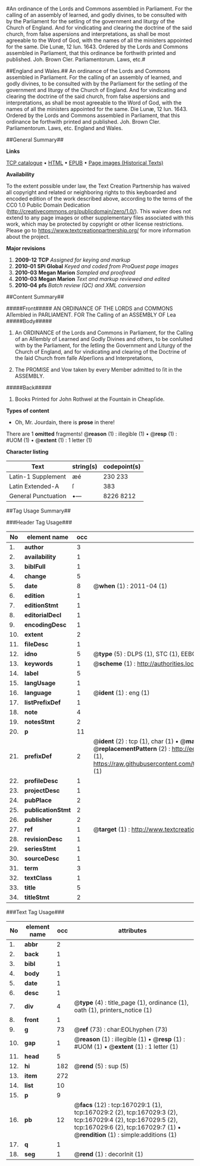 #An ordinance of the Lords and Commons assembled in Parliament. For the calling of an assembly of learned, and godly divines, to be consulted with by the Parliament for the setling of the government and liturgy of the Church of England. And for vindicating and clearing the doctrine of the said church, from false aspersions and interpretations, as shall be most agreeable to the Word of God, with the names of all the ministers appointed for the same. Die Lunæ, 12 Iun. 1643. Ordered by the Lords and Commons assembled in Parliament, that this ordinance be forthwith printed and published. Joh. Brown Cler. Parliamentorum. Laws, etc.#

##England and Wales.##
An ordinance of the Lords and Commons assembled in Parliament. For the calling of an assembly of learned, and godly divines, to be consulted with by the Parliament for the setling of the government and liturgy of the Church of England. And for vindicating and clearing the doctrine of the said church, from false aspersions and interpretations, as shall be most agreeable to the Word of God, with the names of all the ministers appointed for the same. Die Lunæ, 12 Iun. 1643. Ordered by the Lords and Commons assembled in Parliament, that this ordinance be forthwith printed and published. Joh. Brown Cler. Parliamentorum.
Laws, etc.
England and Wales.

##General Summary##

**Links**

[TCP catalogue](http://www.ota.ox.ac.uk/tcp/)  • 
[HTML](http://tei.it.ox.ac.uk/tcp/Texts-HTML/free/A74/A74917.html)  • 
[EPUB](http://tei.it.ox.ac.uk/tcp/Texts-EPUB/free/A74/A74917.epub) • 
[Page images (Historical Texts)](https://historicaltexts.jisc.ac.uk/eebo-50796672e)

**Availability**

To the extent possible under law, the Text Creation Partnership has waived all copyright and related or neighboring rights to this keyboarded and encoded edition of the work described above, according to the terms of the CC0 1.0 Public Domain Dedication (http://creativecommons.org/publicdomain/zero/1.0/). This waiver does not extend to any page images or other supplementary files associated with this work, which may be protected by copyright or other license restrictions. Please go to https://www.textcreationpartnership.org/ for more information about the project.

**Major revisions**

1. __2009-12__ __TCP__ *Assigned for keying and markup*
1. __2010-01__ __SPi Global__ *Keyed and coded from ProQuest page images*
1. __2010-03__ __Megan Marion__ *Sampled and proofread*
1. __2010-03__ __Megan Marion__ *Text and markup reviewed and edited*
1. __2010-04__ __pfs__ *Batch review (QC) and XML conversion*

##Content Summary##

#####Front#####
AN ORDINANCE OF THE LORDS and COMMONS Aſſembled in PARLIAMENT. FOR The Calling of an ASSEMBLY OF Lea
#####Body#####

1. An ORDINANCE of the Lords and Commons in Parliament, for the Calling of an Aſſembly of Learned and Godly Divines and others, to be conſulted with by the Parliament, for the ſetling the Government and Liturgy of the Church of England, and for vindicating and clearing of the Doctrine of the ſaid Church from falſe Aſperſions and Interpretations,

1. The PROMISE and Vow taken by every Member admitted to ſit in the ASSEMBLY.

#####Back#####

1. Books Printed for John Rothwel at the Fountain in Cheapſide.

**Types of content**

  * Oh, Mr. Jourdain, there is **prose** in there!

There are 1 **omitted** fragments! 
 @__reason__ (1) : illegible (1)  •  @__resp__ (1) : #UOM (1)  •  @__extent__ (1) : 1 letter (1)

**Character listing**


|Text|string(s)|codepoint(s)|
|---|---|---|
|Latin-1 Supplement|æé|230 233|
|Latin Extended-A|ſ|383|
|General Punctuation|•—|8226 8212|

##Tag Usage Summary##

###Header Tag Usage###

|No|element name|occ|attributes|
|---|---|---|---|
|1.|__author__|3||
|2.|__availability__|1||
|3.|__biblFull__|1||
|4.|__change__|5||
|5.|__date__|8| @__when__ (1) : 2011-04 (1)|
|6.|__edition__|1||
|7.|__editionStmt__|1||
|8.|__editorialDecl__|1||
|9.|__encodingDesc__|1||
|10.|__extent__|2||
|11.|__fileDesc__|1||
|12.|__idno__|5| @__type__ (5) : DLPS (1), STC (1), EEBO-CITATION (1), OCLC (1), VID (1)|
|13.|__keywords__|1| @__scheme__ (1) : http://authorities.loc.gov/ (1)|
|14.|__label__|5||
|15.|__langUsage__|1||
|16.|__language__|1| @__ident__ (1) : eng (1)|
|17.|__listPrefixDef__|1||
|18.|__note__|4||
|19.|__notesStmt__|2||
|20.|__p__|11||
|21.|__prefixDef__|2| @__ident__ (2) : tcp (1), char (1)  •  @__matchPattern__ (2) : ([0-9\-]+):([0-9IVX]+) (1), (.+) (1)  •  @__replacementPattern__ (2) : http://eebo.chadwyck.com/downloadtiff?vid=$1&page=$2 (1), https://raw.githubusercontent.com/textcreationpartnership/Texts/master/tcpchars.xml#$1 (1)|
|22.|__profileDesc__|1||
|23.|__projectDesc__|1||
|24.|__pubPlace__|2||
|25.|__publicationStmt__|2||
|26.|__publisher__|2||
|27.|__ref__|1| @__target__ (1) : http://www.textcreationpartnership.org/docs/. (1)|
|28.|__revisionDesc__|1||
|29.|__seriesStmt__|1||
|30.|__sourceDesc__|1||
|31.|__term__|3||
|32.|__textClass__|1||
|33.|__title__|5||
|34.|__titleStmt__|2||


###Text Tag Usage###

|No|element name|occ|attributes|
|---|---|---|---|
|1.|__abbr__|2||
|2.|__back__|1||
|3.|__bibl__|1||
|4.|__body__|1||
|5.|__date__|1||
|6.|__desc__|1||
|7.|__div__|4| @__type__ (4) : title_page (1), ordinance (1), oath (1), printers_notice (1)|
|8.|__front__|1||
|9.|__g__|73| @__ref__ (73) : char:EOLhyphen (73)|
|10.|__gap__|1| @__reason__ (1) : illegible (1)  •  @__resp__ (1) : #UOM (1)  •  @__extent__ (1) : 1 letter (1)|
|11.|__head__|5||
|12.|__hi__|182| @__rend__ (5) : sup (5)|
|13.|__item__|272||
|14.|__list__|10||
|15.|__p__|9||
|16.|__pb__|12| @__facs__ (12) : tcp:167029:1 (1), tcp:167029:2 (2), tcp:167029:3 (2), tcp:167029:4 (2), tcp:167029:5 (2), tcp:167029:6 (2), tcp:167029:7 (1)  •  @__rendition__ (1) : simple:additions (1)|
|17.|__q__|1||
|18.|__seg__|1| @__rend__ (1) : decorInit (1)|
